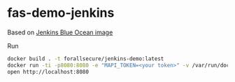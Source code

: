 # fas-demo-jenkins #

Based on [Jenkins Blue Ocean image](https://hub.docker.com/r/jenkinsci/blueocean/tags/)

Run
```sh
docker build . -t forallsecure/jenkins-demo:latest
docker run -ti -p8080:8080 -e "MAPI_TOKEN=<your token>" -v /var/run/docker.sock:/var/run/docker.sock forallsecure/jenkins-demo:latest
open http://localhost:8080
```
